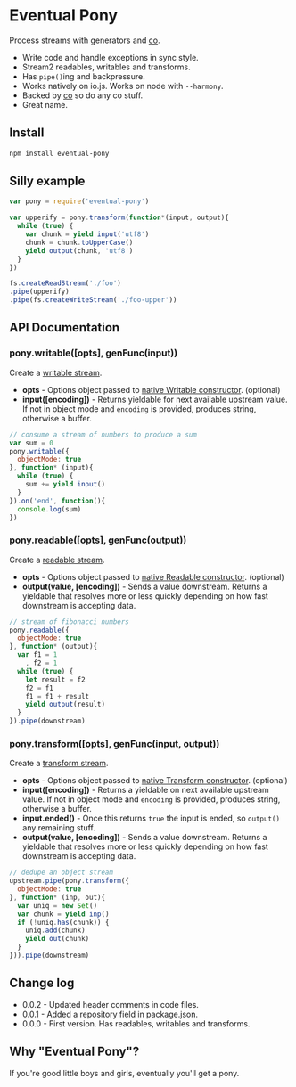 # Eventual Pony

Process streams with generators and [co](https://www.npmjs.com/package/co).

 * Write code and handle exceptions in sync style.
 * Stream2 readables, writables and transforms.
 * Has `pipe()`ing and backpressure.
 * Works natively on io.js. Works on node with `--harmony`.
 * Backed by [co](https://www.npmjs.com/package/co) so do any co stuff.
 * Great name.

## Install

```bash
npm install eventual-pony
```

## Silly example

```js
var pony = require('eventual-pony')

var upperify = pony.transform(function*(input, output){
  while (true) {
    var chunk = yield input('utf8')
    chunk = chunk.toUpperCase()
    yield output(chunk, 'utf8')
  }
})

fs.createReadStream('./foo')
.pipe(upperify)
.pipe(fs.createWriteStream('./foo-upper'))
```

## API Documentation

### pony.writable([opts], genFunc(input))

Create a [writable stream](https://iojs.org/api/stream.html#stream_class_stream_writable).

 * **opts** - Options object passed to [native Writable constructor](https://iojs.org/api/stream.html#stream_new_stream_writable_options). (optional)
 * **input([encoding])** - Returns yieldable for next available upstream value.  If not in object mode and `encoding` is provided, produces string, otherwise a buffer.

```js
// consume a stream of numbers to produce a sum
var sum = 0
pony.writable({
  objectMode: true
}, function* (input){
  while (true) {
    sum += yield input()
  }
}).on('end', function(){
  console.log(sum)
})
```

### pony.readable([opts], genFunc(output))

Create a [readable stream](https://iojs.org/api/stream.html#stream_class_stream_readable).

 * **opts** - Options object passed to [native Readable constructor](https://iojs.org/api/stream.html#stream_new_stream_readable_options). (optional)
 * **output(value, [encoding])** - Sends a value downstream. Returns a yieldable that resolves more or less quickly depending on how fast downstream is accepting data.

```js
// stream of fibonacci numbers
pony.readable({
  objectMode: true
}, function* (output){
  var f1 = 1
    , f2 = 1
  while (true) {
    let result = f2
    f2 = f1
    f1 = f1 + result
    yield output(result)
  }
}).pipe(downstream)
```

### pony.transform([opts], genFunc(input, output))

Create a [transform stream](https://iojs.org/api/stream.html#stream_class_stream_transform).

 * **opts** - Options object passed to [native Transform constructor](https://iojs.org/api/stream.html#stream_new_stream_transform_options). (optional)
 * **input([encoding])** - Returns a yieldable on next available upstream value. If not in object mode and `encoding` is provided, produces string, otherwise a buffer.
 * **input.ended()** - Once this returns `true` the input is ended, so `output()` any remaining stuff.
 * **output(value, [encoding])** - Sends a value downstream. Returns a yieldable that resolves more or less quickly depending on how fast downstream is accepting data.

```js
// dedupe an object stream
upstream.pipe(pony.transform({
  objectMode: true
}, function* (inp, out){
  var uniq = new Set()
  var chunk = yield inp()
  if (!uniq.has(chunk)) {
    uniq.add(chunk)
    yield out(chunk)
  }
})).pipe(downstream)
```

## Change log

 * 0.0.2 - Updated header comments in code files.
 * 0.0.1 - Added a repository field in package.json.
 * 0.0.0 - First version. Has readables, writables and transforms.

## Why "Eventual Pony"?

If you're good little boys and girls, eventually you'll get a pony.

